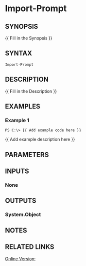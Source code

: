 ﻿---
external help file: WozTools-help.xml
Module Name: WozTools
online version: https://github.com/Woznet/WozTools/blob/main/docs/Import-Prompt.md
schema: 2.0.0
---

# Import-Prompt

## SYNOPSIS
{{ Fill in the Synopsis }}

## SYNTAX

```
Import-Prompt
```

## DESCRIPTION
{{ Fill in the Description }}

## EXAMPLES

### Example 1
```
PS C:\> {{ Add example code here }}
```

{{ Add example description here }}

## PARAMETERS

## INPUTS

### None
## OUTPUTS

### System.Object
## NOTES

## RELATED LINKS

[Online Version:](https://docs.microsoft.com/en-us/powershell/scripting/learn/deep-dives/everything-about-paths)

